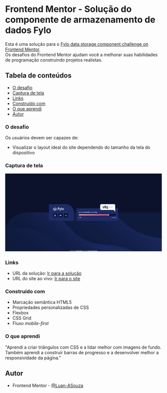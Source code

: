 # Frontend Mentor - Solução do componente de armazenamento de dados Fylo

Esta é uma solução para o [Fylo data storage component challenge on Frontend Mentor](https://www.frontendmentor.io/challenges/fylo-data-storage-component-1dZPRbV5n).  
Os desafios do Frontend Mentor ajudam você a melhorar suas habilidades de programação construindo projetos realistas.

## Tabela de conteúdos

  - [O desafio](#o-desafio)
  - [Captura de tela](#captura-de-tela)
  - [Links](#links)
  - [Construído com](#construído-com)
  - [O que aprendi](#o-que-aprendi)
  - [Autor](#autor)


### O desafio

Os usuários devem ser capazes de:

- Visualizar o layout ideal do site dependendo do tamanho da tela do dispositivo

### Captura de tela

![](./screenshot.png)

### Links

- URL da solução: [Ir para a solução](https://www.frontendmentor.io/solutions/responsive-css-page-using-flexbox-and-grid-wzH1YjyCtI)  
- URL do site ao vivo: [Ir para o site](https://fylo-data-storage-front-end-me-git-5f8099-luan-asouzas-projects.vercel.app?_vercel_share=soLKNIlavtmxbuQwbuo80JAlxmrDtjnG)

### Construído com

- Marcação semântica HTML5  
- Propriedades personalizadas de CSS  
- Flexbox  
- CSS Grid  
- Fluxo *mobile-first*

### O que aprendi

"Aprendi a criar triângulos com CSS e a lidar melhor com imagens de fundo. Também aprendi a construir barras de progresso e a desenvolver melhor a responsividade da página."

## Autor

- Frontend Mentor - [@Luan-ASouza](https://www.frontendmentor.io/profile/Luan-ASouza)
